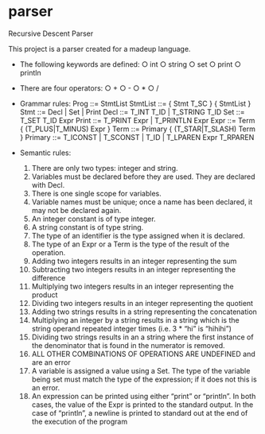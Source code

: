 # parser
Recursive Descent Parser

This project is a parser created for a madeup language. 


- The following keywords are defined:
    ○ int
    ○ string
    ○ set
    ○ print
    ○ println
- There are four operators:
    ○ +
    ○ -
    ○ *
    ○ /
    
- Grammar rules:
   Prog ::= StmtList
   StmtList ::= { Stmt T_SC } { StmtList }
   Stmt ::= Decl | Set | Print
   Decl ::= T_INT T_ID | T_STRING T_ID
   Set ::= T_SET T_ID Expr
   Print ::= T_PRINT Expr | T_PRINTLN Expr
   Expr ::= Term { (T_PLUS|T_MINUS) Expr }
   Term ::= Primary { (T_STAR|T_SLASH) Term }
   Primary ::= T_ICONST | T_SCONST | T_ID | T_LPAREN Expr T_RPAREN

- Semantic rules:

    1. There are only two types: integer and string.
    2. Variables must be declared before they are used. They are declared with Decl.
    3. There is one single scope for variables.
    4. Variable names must be unique; once a name has been declared, it may not be
       declared again.
    5. An integer constant is of type integer.
    6. A string constant is of type string.
    7. The type of an identifier is the type assigned when it is declared.
    8. The type of an Expr or a Term is the type of the result of the operation.
    9. Adding two integers results in an integer representing the sum
    10. Subtracting two integers results in an integer representing the difference
    11. Multiplying two integers results in an integer representing the product
    12. Dividing two integers results in an integer representing the quotient
    13. Adding two strings results in a string representing the concatenation
    14. Multiplying an integer by a string results in a string which is the string operand repeated
        integer times (i.e. 3 * “hi” is “hihihi”)
    15. Dividing two strings results in an a string where the first instance of the denominator that
        is found in the numerator is removed.
    16. ALL OTHER COMBINATIONS OF OPERATIONS ARE UNDEFINED and are an error
    17. A variable is assigned a value using a Set. The type of the variable being set must match
        the type of the expression; if it does not this is an error.
    18. An expression can be printed using either “print” or “println”. In both cases, the value of
        the Expr is printed to the standard output. In the case of “println”, a newline is printed to
        standard out at the end of the execution of the program
